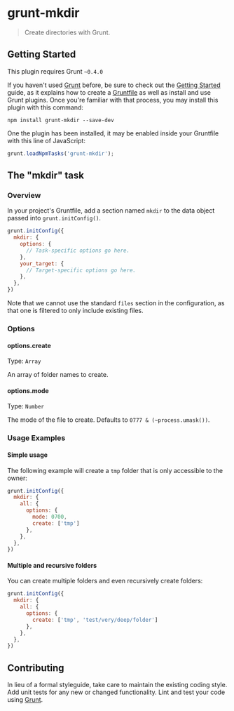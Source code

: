 # grunt-mkdir

> Create directories with Grunt.

## Getting Started
This plugin requires Grunt `~0.4.0`

If you haven't used [Grunt](http://gruntjs.com/) before, be sure to check out the [Getting Started](http://gruntjs.com/getting-started) guide, as it explains how to create a [Gruntfile](http://gruntjs.com/sample-gruntfile) as well as install and use Grunt plugins. Once you're familiar with that process, you may install this plugin with this command:

```shell
npm install grunt-mkdir --save-dev
```

One the plugin has been installed, it may be enabled inside your Gruntfile with this line of JavaScript:

```js
grunt.loadNpmTasks('grunt-mkdir');
```

## The "mkdir" task

### Overview
In your project's Gruntfile, add a section named `mkdir` to the data object passed into `grunt.initConfig()`.

```js
grunt.initConfig({
  mkdir: {
    options: {
      // Task-specific options go here.
    },
    your_target: {
      // Target-specific options go here.
    },
  },
})
```

Note that we cannot use the standard `files` section in the configuration, as that one is filtered to only include existing files.

### Options

#### options.create
Type: `Array`

An array of folder names to create.

#### options.mode
Type: `Number`

The mode of the file to create. Defaults to `0777 & (~process.umask())`.

### Usage Examples

#### Simple usage
The following example will create a `tmp` folder that is only accessible to the owner:

```js
grunt.initConfig({
  mkdir: {
    all: {
      options: {
        mode: 0700,
        create: ['tmp']
      },
    },
  },
})
```

#### Multiple and recursive folders
You can create multiple folders and even recursively create folders:

```js
grunt.initConfig({
  mkdir: {
    all: {
      options: {
        create: ['tmp', 'test/very/deep/folder']
      },
    },
  },
})
```

## Contributing
In lieu of a formal styleguide, take care to maintain the existing coding style. Add unit tests for any new or changed functionality. Lint and test your code using [Grunt](http://gruntjs.com/).
